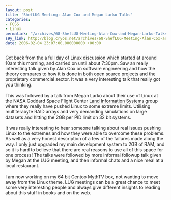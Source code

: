 ```yaml
---
layout: post
title: 'ShefLUG Meeting: Alan Cox and Megan Larko Talks'
categories:
- FOSS
- Linux
permalink: "/archives/68-ShefLUG-Meeting-Alan-Cox-and-Megan-Larko-Talks.html"
s9y_link: http://blog.cryos.net/archives/68-ShefLUG-Meeting-Alan-Cox-and-Megan-Larko-Talks.html
date: 2006-02-04 23:07:00.000000000 +00:00
---
```

Got back from the a full day of Linux discussion which started at around 10am this morning, and carried on until about 7:30pm. Saw an really interesting talk given by Alan Cox on software engineering and how the theory compares to how it is done in both open source projects and the proprietary commercial sector. It was a very interesting talk that really got you thinking.<br />
<br />
This was followed by a talk from Megan Larko about their use of Linux at the NASA Goddard Space Flight Center <a href="http://lis.gsfc.nasa.gov/">Land Information Systems</a> group where they really have pushed Linux to some extreme limits. Utilising multiterabyte RAID arrays and very demanding simulations on large datasets and hitting the 2GB per PID limit on 32 bit systems.<br />
<br />
It was really interesting to hear someone talking about real issues pushing Linux to the extremes and how they were able to overcome these problems. As well as a very honest description of a few of the failures made along the way. I only just upgraded my main development system to 2GB of RAM, and so it is hard to believe that there are real reasons to use all of this space for one process! The talks were followed by more informal followup talk given by Megan at the LUG meeting, and then informal chats and a nice meal at a local restaurant.<br />
<br />
I am now working on my 64 bit Gentoo MythTV box, not wanting to move away from the Linux theme. LUG meetings can be a great chance to meet some very interesting people and always give different insights to reading about this stuff in books and on the web.
